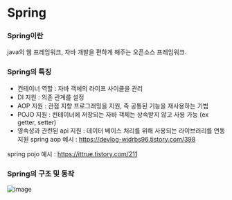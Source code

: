 # Spring
### Spring이란
java의 웹 프레임워크, 자바 개발을 편하게 해주는 오픈소스 프레임워크.

### Spring의 특징
- 컨테이너 역할 : 자바 객체의 라이프 사이클을 관리
- DI 지원 : 의존 관계를 설정
- AOP 지원 : 관점 지향 프로그래밍을 지원, 즉 공통된 기능을 재사용하는 기법
- POJO 지원 : 컨테이너에 저장되는 자바 객체는 상속받지 않고 사용 가능 (ex getter, setter)
- 영속성과 관련된 api 지원 : 데이터 베이스 처리를 위해 사용되는 라이브러리를 연동 지원
spring aop 예시 : https://devlog-wjdrbs96.tistory.com/398

spring pojo 예시 : https://ittrue.tistory.com/211

### Spring의 구조 및 동작
![image](https://github.com/jaemok0514/project/assets/94815900/d84b1d38-af23-4e47-a260-dcd2266b916d)


